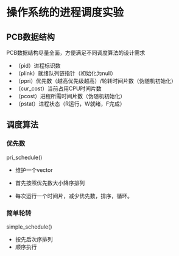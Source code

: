 # 操作系统的进程调度实验

## PCB数据结构

PCB数据结构尽量全面，方便满足不同调度算法的设计需求

- （pid）进程标识数
- （plink）就绪队列链指针（初始化为null）
- （ppri）优先数（越高优先级越高）/轮转时间片数（伪随机初始化）
- （cur_cost）当前占用CPU时间片数
- （pcost）进程所需时间片数（伪随机初始化）
- （pstat）进程状态（R运行，W就绪，F完成）

## 调度算法

### 优先数

pri_schedule()

- 维护一个vector<PCB>

- 首先按照优先数大小降序排列
- 每次运行一个时间片，减少优先数，排序，循环。

### 简单轮转

simple_schedule()

- 按先后次序排列
- 顺序执行

## 